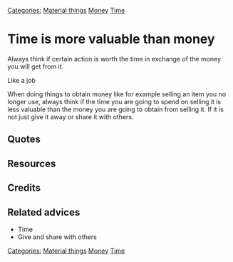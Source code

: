 [Categories:](../Categories/index.md) [Material things](../Categories/Material%20things.md) [Money](../Categories/Money.md) [Time](../Categories/Time.md)
# Time is more valuable than money

Always think if certain action is worth the time in exchange of the money you will get from it. 

Like a job

When doing things to obtain money like for example selling an item you no longer use, always think if the time you are going to spend on selling it is less valuable than the money you are going to obtain from selling it. If it is not just give it away or share it with others. 



## Quotes

## Resources

## Credits

## Related advices

- Time
- Give and share with others



[Categories:](../Categories/index.md) [Material things](../Categories/Material%20things.md) [Money](../Categories/Money.md) [Time](../Categories/Time.md)